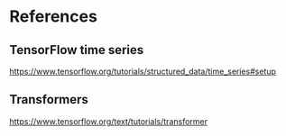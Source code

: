 # References

## TensorFlow time series

https://www.tensorflow.org/tutorials/structured_data/time_series#setup

## Transformers

https://www.tensorflow.org/text/tutorials/transformer
